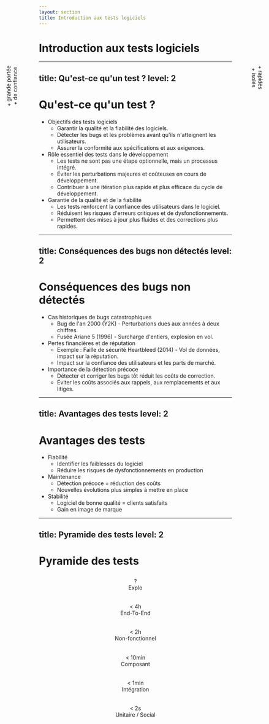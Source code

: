 ```yaml
---
layout: section
title: Introduction aux tests logiciels
---
```


# Introduction aux tests logiciels

---
title: Qu'est-ce qu'un test ?
level: 2
---

# Qu'est-ce qu'un test ?

<ul class="main-header-list">
    <li class="item-header-list"><div>Objectifs des tests logiciels</div>
        <ul>
            <li>Garantir la qualité et la fiabilité des logiciels.</li>
            <li>Détecter les bugs et les problèmes avant qu'ils n'atteignent les utilisateurs.</li>
            <li>Assurer la conformité aux spécifications et aux exigences.</li>
        </ul>
    </li>
    <li class="item-header-list"><div>Rôle essentiel des tests dans le développement</div>
        <ul>
            <li>Les tests ne sont pas une étape optionnelle, mais un processus intégré.</li>
            <li>Éviter les perturbations majeures et coûteuses en cours de développement.</li>
            <li>Contribuer à une itération plus rapide et plus efficace du cycle de développement.</li>
        </ul>
    </li>
    <li class="item-header-list"><div>Garantie de la qualité et de la fiabilité</div>
        <ul>
            <li>Les tests renforcent la confiance des utilisateurs dans le logiciel.</li>
            <li>Réduisent les risques d'erreurs critiques et de dysfonctionnements.</li>
            <li>Permettent des mises à jour plus fluides et des corrections plus rapides.</li>
        </ul>
    </li>
</ul>

---
title: Conséquences des bugs non détectés
level: 2
---

# Conséquences des bugs non détectés

<ul class="main-header-list">
    <li class="item-header-list"><div>Cas historiques de bugs catastrophiques</div>
        <ul>
            <li>Bug de l'an 2000 (Y2K) - Perturbations dues aux années à deux chiffres.</li>
            <li>Fusée Ariane 5 (1996) - Surcharge d'entiers, explosion en vol.</li>
        </ul>
    </li>
    <li class="item-header-list"><div>Pertes financières et de réputation</div>
        <ul>
            <li>Exemple : Faille de sécurité Heartbleed (2014) - Vol de données, impact sur la réputation.</li>
            <li>Impact sur la confiance des utilisateurs et les parts de marché.</li>
        </ul>
    </li>
    <li class="item-header-list"><div>Importance de la détection précoce</div>
        <ul>
            <li>Détecter et corriger les bugs tôt réduit les coûts de correction.</li>
            <li>Éviter les coûts associés aux rappels, aux remplacements et aux litiges.</li>
        </ul>
    </li>
</ul>

---
title: Avantages des tests
level: 2
---

# Avantages des tests

<ul class="main-header-list">
    <li class="item-header-list"><div>Fiabilité</div>
        <ul>
            <li>Identifier les faiblesses du logiciel</li>
            <li>Réduire les risques de dysfonctionnements en production</li>
        </ul>
    </li>
    <li class="item-header-list"><div>Maintenance</div>
        <ul>
            <li>Détection précoce = réduction des coûts</li>
            <li>Nouvelles évolutions plus simples à mettre en place</li>
        </ul>
    </li>
    <li class="item-header-list"><div>Stabilité</div>
        <ul>
            <li>Logiciel de bonne qualité = clients satisfaits</li>
            <li>Gain en image de marque</li>
        </ul>
    </li>
</ul>

---
title: Pyramide des tests
level: 2
---

# Pyramide des tests

<div class="vertical-text-left">+ grande portée <br/>+ de confiance</div>
<div class="vertical-text-right">+ rapides <br/>+ isolés</div>

<Arrow x1="200" y1="495" x2="200" y2="96" />
<Arrow x1="775" y1="96" x2="775" y2="495" />

<div class="center">
    <div class="pyramid">
      <div class="pyramid__section"><div>?</div><div>Explo</div></div>
      <div class="pyramid__section"><div>< 4h</div><div>End-To-End</div></div>
      <div class="pyramid__section"><div>< 2h</div><div>Non-fonctionnel</div></div>
      <div class="pyramid__section"><div>< 10min</div><div>Composant</div></div>
      <div class="pyramid__section"><div>< 1min</div><div>Intégration</div></div>
      <div class="pyramid__section"><div>< 2s</div><div>Unitaire / Social</div></div>
    </div>
</div>

<style>
    .vertical-text-left {
        position: absolute;
        top: 225px;
        left: 140px;
        writing-mode: vertical-rl;
        text-orientation: mixed;
        transform: rotate(180deg);
        text-align: center;
    }

    .vertical-text-right {
        position: absolute;
        top: 225px;
        right: 145px;
        writing-mode: vertical-rl;
        text-orientation: mixed;
        text-align: center;
    }

    .center {
        display: flex;
        justify-content: center;
    }
    .pyramid {
      width: 500px;
      display: flex;
      flex-direction: column;
      height: 400px;
      -webkit-clip-path: polygon(50% 0, 100% 100%, 0 100%);
      clip-path: polygon(50% 0, 100% 100%, 0 100%);
        text-align: center;
    }


    .pyramid__section {
      flex: 1 1 100%;
      padding-top: 6px;
      margin-bottom: 2px;
    }

    .pyramid__section:nth-of-type(1) {
      padding-top: 8px;
      background-color: var(--slidev-theme-primary);
    }

    .pyramid__section:nth-of-type(2) {
      background-color: var(--slidev-theme-variant1);
    }

    .pyramid__section:nth-of-type(3) {
      background-color: var(--slidev-theme-variant2);
    }

    .pyramid__section:nth-of-type(4) {
      background-color: var(--slidev-theme-variant3);
    }

    .pyramid__section:nth-of-type(5) {
      background-color: var(--slidev-theme-variant4);
    }

    .pyramid__section:nth-of-type(6) {
      background-color: var(--slidev-theme-variant5);
    }

</style>